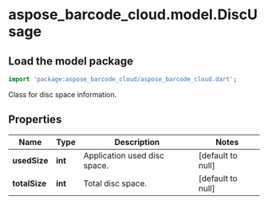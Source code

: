 # aspose_barcode_cloud.model.DiscUsage

## Load the model package

```dart
import 'package:aspose_barcode_cloud/aspose_barcode_cloud.dart';
```
Class for disc space information.

## Properties

Name | Type | Description | Notes
---- | ---- | ----------- | -----
**usedSize** | **int** | Application used disc space. | [default to null]
**totalSize** | **int** | Total disc space. | [default to null]

